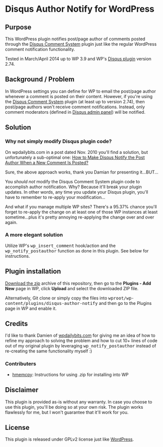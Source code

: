 # Disqus Author Notify for WordPress 

## Purpose

This WordPress plugin notifies post/page author of comments posted through the
[Disqus Comment System](http://wordpress.org/plugins/disqus-comment-system/) plugin just like the regular WordPress
comment notification functionality.

Tested in March/April 2014 up to WP 3.9 and WP's [Disqus plugin](http://wordpress.org/plugins/disqus-comment-system/) version 2.74.

## Background / Problem

In WordPress settings you can define for WP to email the post/page author whenever a comment is posted on their content. However, if you're using the [Disqus Comment System](http://wordpress.org/plugins/disqus-comment-system/) plugin (at least up to version 2.74), then post/page authors won't receive comment notifications. Instead, only comment moderators (defined in [Disqus admin panel](https://disqus.com/admin/settings/moderation/)) will be notified.

## Solution

### Why not simply modify Disqus plugin code?

On wpdailybits.com in a post dated Nov. 2010 you'll find a solution, but unfortunately a sub-optimal one:
[How to Make Disqus Notify the Post Author When a New Comment Is Posted?](http://wpdailybits.com/blog/notify-post-author-for-new-comment-disqus/45)

Sure, the above approach works, thank you Damian for presenting it...BUT...

You *should not* modify the Disqus Comment System plugin code to accomplish author notification. Why? Because it'll break your plugin updates. In other words, any time you update your Disqus plugin, you'll have to remember to re-apply your modification...

And what if you manage multiple WP sites? There's a 95.37% chance you'll forget to re-apply
the change on at least one of those WP instances at least sometime...plus it's pretty annoying re-applying the change over and over again.

### A more elegant solution

Utilize WP's <kbd>wp_insert_comment</kbd> hook/action and the <kbd>wp_notify_postauthor</kbd> function as done in this plugin. See below for instructions.

## Plugin installation

[Download the zip](https://github.com/jannecederberg/wp-disqus-author-notify/archive/master.zip) archive of this repository, then go to the
**Plugins - Add New** page in WP, click **Upload** and select the downloaded ZIP file.

Alternatively, Git clone or simply copy the files into <kbd>wproot/wp-content/plugins/disqus-author-notify</kbd> and then go to the
Plugins page in WP and enable it.

## Credits

I'd like to thank Damien of [wpdailybits.com](http://wpdailybits.com) for giving me an idea of how to refine my approach to solving the problem and how to cut 10+ lines of code out of my original plugin by leveraging <kbd>wp_notify_postauthor</kbd> instead of re-creating the same functionality myself :)

### Contributers

- [hmemcpy](https://github.com/hmemcpy): Instructions for using .zip for installing into WP

## Disclaimer

This plugin is provided as-is without any warranty. In case you choose to use this plugin, you'll be doing so at your own risk. The plugin works flawlessly for me, but I won't guarantee that it'll work for you.

## License

This plugin is released under GPLv2 license just like [WordPress](http://wordpress.org/about/license).
